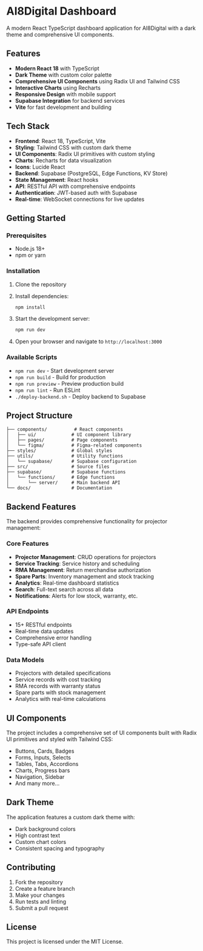# AI8Digital Dashboard

A modern React TypeScript dashboard application for AI8Digital with a dark theme and comprehensive UI components.

## Features

- **Modern React 18** with TypeScript
- **Dark Theme** with custom color palette
- **Comprehensive UI Components** using Radix UI and Tailwind CSS
- **Interactive Charts** using Recharts
- **Responsive Design** with mobile support
- **Supabase Integration** for backend services
- **Vite** for fast development and building

## Tech Stack

- **Frontend**: React 18, TypeScript, Vite
- **Styling**: Tailwind CSS with custom dark theme
- **UI Components**: Radix UI primitives with custom styling
- **Charts**: Recharts for data visualization
- **Icons**: Lucide React
- **Backend**: Supabase (PostgreSQL, Edge Functions, KV Store)
- **State Management**: React hooks
- **API**: RESTful API with comprehensive endpoints
- **Authentication**: JWT-based auth with Supabase
- **Real-time**: WebSocket connections for live updates

## Getting Started

### Prerequisites

- Node.js 18+ 
- npm or yarn

### Installation

1. Clone the repository
2. Install dependencies:
   ```bash
   npm install
   ```

3. Start the development server:
   ```bash
   npm run dev
   ```

4. Open your browser and navigate to `http://localhost:3000`

### Available Scripts

- `npm run dev` - Start development server
- `npm run build` - Build for production
- `npm run preview` - Preview production build
- `npm run lint` - Run ESLint
- `./deploy-backend.sh` - Deploy backend to Supabase

## Project Structure

```
├── components/          # React components
│   ├── ui/             # UI component library
│   ├── pages/          # Page components
│   └── figma/          # Figma-related components
├── styles/             # Global styles
├── utils/              # Utility functions
│   └── supabase/       # Supabase configuration
├── src/                # Source files
├── supabase/           # Supabase functions
│   └── functions/      # Edge functions
│       └── server/     # Main backend API
└── docs/               # Documentation
```

## Backend Features

The backend provides comprehensive functionality for projector management:

### **Core Features**
- **Projector Management**: CRUD operations for projectors
- **Service Tracking**: Service history and scheduling
- **RMA Management**: Return merchandise authorization
- **Spare Parts**: Inventory management and stock tracking
- **Analytics**: Real-time dashboard statistics
- **Search**: Full-text search across all data
- **Notifications**: Alerts for low stock, warranty, etc.

### **API Endpoints**
- 15+ RESTful endpoints
- Real-time data updates
- Comprehensive error handling
- Type-safe API client

### **Data Models**
- Projectors with detailed specifications
- Service records with cost tracking
- RMA records with warranty status
- Spare parts with stock management
- Analytics with real-time calculations

## UI Components

The project includes a comprehensive set of UI components built with Radix UI primitives and styled with Tailwind CSS:

- Buttons, Cards, Badges
- Forms, Inputs, Selects
- Tables, Tabs, Accordions
- Charts, Progress bars
- Navigation, Sidebar
- And many more...

## Dark Theme

The application features a custom dark theme with:
- Dark background colors
- High contrast text
- Custom chart colors
- Consistent spacing and typography

## Contributing

1. Fork the repository
2. Create a feature branch
3. Make your changes
4. Run tests and linting
5. Submit a pull request

## License

This project is licensed under the MIT License. 